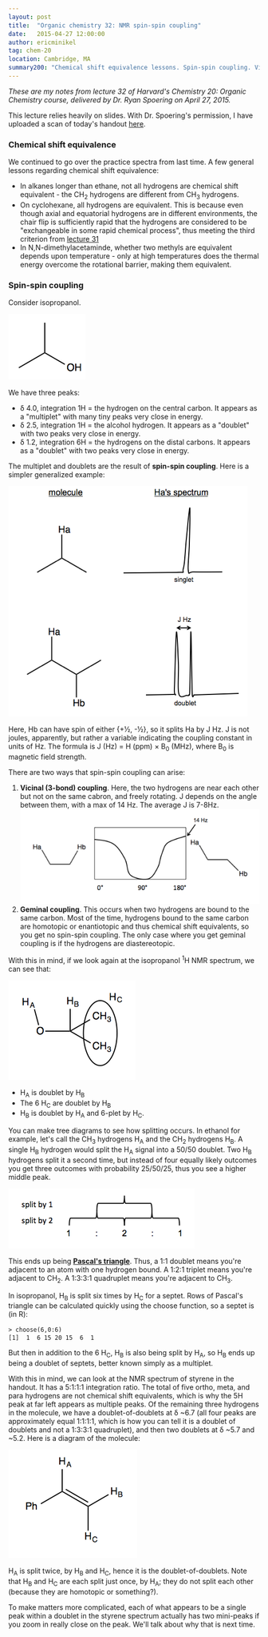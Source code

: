 ```yaml
---
layout: post
title:  "Organic chemistry 32: NMR spin-spin coupling"
date:   2015-04-27 12:00:00
author: ericminikel
tag: chem-20
location: Cambridge, MA
summary200: "Chemical shift equivalence lessons. Spin-spin coupling. Vicinal vs. geminal couling. Pascal's triangle."
---
```


*These are my notes from lecture 32 of Harvard's Chemistry 20: Organic Chemistry course, delivered by Dr. Ryan Spoering on April 27, 2015.*

This lecture relies heavily on slides. With Dr. Spoering's permission, I have uploaded a scan of today's handout [here](/media/2015/04/chem-20-lecture-32-handout.pdf).

### Chemical shift equivalence

We continued to go over the practice spectra from last time. A few general lessons regarding chemical shift equivalence:

+ In alkanes longer than ethane, not all hydrogens are chemical shift equivalent - the CH<sub>2</sub> hydrogens are different from CH<sub>3</sub> hydrogens.
+ On cyclohexane, all hydrogens are equivalent. This is because even though axial and equatorial hydrogens are in different environments, the chair flip is sufficiently rapid that the hydrogens are considered to be "exchangeable in some rapid chemical process", thus meeting the third criterion from [lecture 31](/2015/04/24/organic-chemistry-31/)
+ In N,N-dimethylacetaminde, whether two methyls are equivalent depends upon temperature - only at high temperatures does the thermal energy overcome the rotational barrier, making them equivalent.

### Spin-spin coupling

Consider isopropanol.

![](/media/2015/04/isopropanol.png)

We have three peaks:

+ &delta; 4.0, integration 1H = the hydrogen on the central carbon. It appears as a "multiplet" with many tiny peaks very close in energy.
+ &delta; 2.5, integration 1H = the alcohol hydrogen. It appears as a "doublet" with two peaks very close in energy.
+ &delta; 1.2, integration 6H = the hydrogens on the distal carbons. It appears as a "doublet" with two peaks very close in energy.

The multiplet and doublets are the result of **spin-spin coupling**. Here is a simpler generalized example:

![](/media/2015/04/spin-spin-coupling.png)

Here, Hb can have spin of either {+&half;, -&half;}, so it splits Ha by J Hz. J is not joules, apparently, but rather a variable indicating the coupling constant in units of Hz. The formula is J (Hz) = H (ppm) &times; B<sub>0</sub> (MHz), where B<sub>0</sub> is magnetic field strength.

There are two ways that spin-spin coupling can arise:

1. **Vicinal (3-bond) coupling**. Here, the two hydrogens are near each other but not on the same cabron, and freely rotating. J depends on the angle between them, with a max of 14 Hz. The average J is 7-8Hz.
    ![](/media/2015/04/vicinal-coupling.png)
2. **Geminal coupling**. This occurs when two hydrogens are bound to the same carbon. Most of the time, hydrogens bound to the same carbon are homotopic or enantiotopic and thus chemical shift equivalents, so you get no spin-spin coupling. The only case where you get geminal coupling is if the hydrogens are diastereotopic.

With this in mind, if we look again at the isopropanol <sup>1</sup>H NMR spectrum, we can see that:

![](/media/2015/04/isopropanol-labeling.png)

+ H<sub>A</sub> is doublet by H<sub>B</sub>
+ The 6 H<sub>C</sub> are doublet by H<sub>B</sub>
+ H<sub>B</sub> is doublet by H<sub>A</sub> and 6-plet by H<sub>C</sub>.

You can make tree diagrams to see how splitting occurs. In ethanol for example, let's call the CH<sub>3</sub> hydrogens H<sub>A</sub> and the CH<sub>2</sub> hydrogens H<sub>B</sub>. A single H<sub>B</sub> hydrogen would split the H<sub>A</sub> signal into a 50/50 doublet. Two H<sub>B</sub> hydrogens split it a second time, but instead of four equally likely outcomes you get three outcomes with probability 25/50/25, thus you see a higher middle peak.

![](/media/2015/04/spin-spin-coupling-tree-diagram.png)

This ends up being [**Pascal's triangle**](http://en.wikipedia.org/wiki/Pascal%27s_triangle). Thus, a 1:1 doublet means you're adjacent to an atom with one hydrogen bound. A 1:2:1 triplet means you're adjacent to CH<sub>2</sub>. A 1:3:3:1 quadruplet means you're adjacent to CH<sub>3</sub>.

In isopropanol, H<sub>B</sub> is split six times by H<sub>C</sub> for a septet. Rows of Pascal's triangle can be calculated quickly using the choose function, so a septet is (in R):

```
> choose(6,0:6)
[1]  1  6 15 20 15  6  1
```

But then in addition to the 6 H<sub>C</sub>, H<sub>B</sub> is also being split by H<sub>A</sub>, so H<sub>B</sub> ends up being a doublet of septets, better known simply as a multiplet. 

With this in mind, we can look at the NMR spectrum of styrene in the handout. It has a 5:1:1:1 integration ratio. The total of five ortho, meta, and para hydrogens are not chemical shift equivalents, which is why the 5H peak at far left appears as multiple peaks. Of the remaining three hydrogens in the molecule, we have a doublet-of-doublets at &delta; ~6.7 (all four peaks are approximately equal 1:1:1:1, which is how you can tell it is a doublet of doublets and not a 1:3:3:1 quadruplet), and then two doublets at &delta; ~5.7 and ~5.2. Here is a diagram of the molecule:

![](/media/2015/04/styrene.png)

H<sub>A</sub> is split twice, by H<sub>B</sub> and H<sub>C</sub>, hence it is the doublet-of-doublets. Note that H<sub>B</sub> and H<sub>C</sub> are each split just once, by H<sub>A</sub>; they do not split each other (because they are homotopic or something?).

To make matters more complicated, each of what appears to be a single peak within a doublet in the styrene spectrum actually has two mini-peaks if you zoom in really close on the peak. We'll talk about why that is next time.

